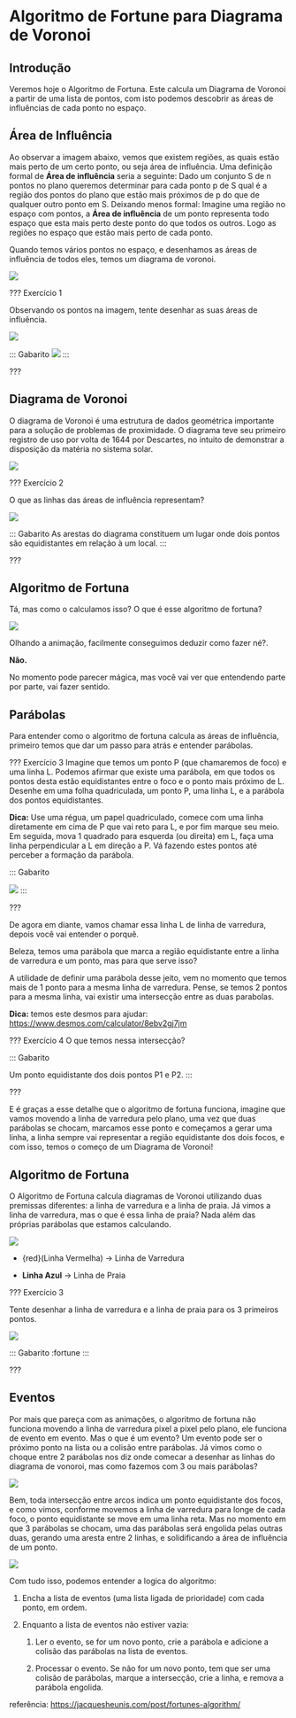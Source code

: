Algoritmo de Fortune para Diagrama de Voronoi
======

Introdução
---------

Veremos hoje o Algoritmo de Fortuna. Este calcula um Diagrama de Voronoi a partir de uma lista de pontos, com isto podemos descobrir as áreas de influências de cada ponto no espaço.

Área de Influência
---------

Ao observar a imagem abaixo, vemos que existem regiões, as quais estão mais perto de um certo ponto, ou seja área de influência. Uma definição formal de **Área de influência** seria a seguinte: Dado um conjunto S de n pontos no plano queremos determinar para cada ponto p de S qual é a região dos pontos do plano que estão mais próximos de p do que de qualquer outro ponto em S. 
Deixando menos formal: Imagine uma região no espaço com pontos, a **Área de influência** de um ponto representa todo espaço que esta mais perto deste ponto do que todos os outros. Logo as regiões no espaço que estão mais perto de cada ponto.

Quando temos vários pontos no espaço, e desenhamos as áreas de influência de todos eles, temos um diagrama de voronoi.

![](voronoi.png)

??? Exercício 1

Observando os pontos na imagem, tente desenhar as suas áreas de influência.

![](ex1.png)

::: Gabarito
![](ex1-gabarito.png)
:::

???

Diagrama de Voronoi
---------
O diagrama de Voronoi é uma estrutura de dados geométrica importante para a solução de problemas de proximidade. O diagrama teve seu primeiro registro de uso por volta de 1644 por Descartes, no intuito de demonstrar a disposição da matéria no sistema solar.

![](descartes.jpg)

??? Exercício 2

O que as linhas das áreas de influência representam?

![](voronoi.png)

::: Gabarito
As arestas do diagrama constituem um lugar onde dois pontos são equidistantes em relação à um local.
:::

???

Algoritmo de Fortuna
---------
Tá, mas como o calculamos isso? O que é esse algoritmo de fortuna?

![](Fortunes-algorithm-slowed.gif)


Olhando a animação, facilmente conseguimos deduzir como fazer né?. 

**Não.**

No momento pode parecer mágica, mas você vai ver que entendendo parte por parte, vai fazer sentido.



Parábolas
---------
Para entender como o algoritmo de fortuna calcula as áreas de influência, primeiro temos que dar um passo para atrás e entender parábolas.


??? Exercício 3
Imagine que temos um ponto P (que chamaremos de foco) e uma linha L. Podemos afirmar que existe uma parábola, em que todos os pontos desta estão equidistantes entre o foco e o ponto mais próximo de L.
Desenhe em uma folha quadriculada, um ponto P, uma linha L, e a parábola dos pontos equidistantes.



**Dica:** Use uma régua, um papel quadriculado, comece com uma linha diretamente em cima de P que vai reto para L, e por fim marque seu meio. Em seguida, mova 1 quadrado para esquerda (ou direita) em L, faça uma linha perpendicular a L em direção a P. Vá fazendo estes pontos até perceber a formação da parábola.


::: Gabarito

![](parabula.png)
:::

???

De agora em diante, vamos chamar essa linha L de linha de varredura, depois você vai entender o porquê.

Beleza, temos uma parábola que marca a região equidistante entre a linha de varredura e um ponto, mas para que serve isso?

A utilidade de definir uma parábola desse jeito, vem no momento que temos mais de 1 ponto para a mesma linha de varredura. Pense, se temos 2 pontos para a mesma linha,
vai existir uma intersecção entre as duas parabolas. 

**Dica:** temos este desmos para ajudar: https://www.desmos.com/calculator/8ebv2gj7jm

??? Exercício 4
O que temos nessa intersecção? 

::: Gabarito

Um ponto equidistante dos dois pontos P1 e P2.
:::

???

E é graças a esse detalhe que o algoritmo de fortuna funciona, imagine que vamos movendo a linha de varredura pelo plano, uma vez que duas parábolas se chocam, marcamos esse ponto e começamos a gerar uma linha, a linha sempre vai representar a região equidistante dos dois focos, e com isso, temos o começo de um Diagrama de Voronoi!


Algoritmo de Fortuna
---------
O Algoritmo de Fortuna calcula diagramas de Voronoi utilizando duas premissas diferentes: a linha de varredura e a linha de praia. Já vimos a linha de varredura, mas o que é essa linha de praia? 
Nada além das próprias parábolas que estamos calculando.

![](linhas-do-fortune.png)

* {red}(Linha Vermelha) -> Linha de Varredura

* **Linha Azul** -> Linha de Praia

??? Exercício 3

Tente desenhar a linha de varredura e a linha de praia para os 3 primeiros pontos.




![](/fortune/fortune01.drawio.png)

::: Gabarito
:fortune
:::

???

Eventos
---------
Por mais que pareça com as animações, o algoritmo de fortuna não funciona movendo a linha de varredura pixel a pixel pelo plano, ele funciona de evento em evento. Mas o que é um evento? Um evento pode ser o próximo ponto na lista ou a colisão entre parábolas. Já vimos como o choque entre 2 parábolas nos diz onde comecar a desenhar as linhas do diagrama de vonoroi, mas como fazemos com 3 ou mais parábolas? 

![](removal_before.png)

 Bem, toda intersecção entre arcos indica um ponto equidistante dos focos, e como vimos, conforme movemos a linha de varredura para longe de cada foco, o ponto equidistante se move em uma linha reta. Mas no momento em que 3 parábolas se chocam, uma das parábolas será engolida pelas outras duas, gerando uma aresta entre 2 linhas, e solidificando a área de influência de um ponto.

![](removal_after.png)


Com tudo isso, podemos entender a logica do algoritmo:

1. Encha a lista de eventos (uma lista ligada de prioridade) com cada ponto, em ordem.

2. Enquanto a lista de eventos não estiver vazia:

    1. Ler o evento, se for um novo ponto, crie a parábola e adicione a colisão das parábolas na lista de eventos.

    2. Processar o evento. Se não for um novo ponto, tem que ser uma colisão de parábolas, marque a intersecção, crie a linha, e remova a parábola engolida.





referência: https://jacquesheunis.com/post/fortunes-algorithm/